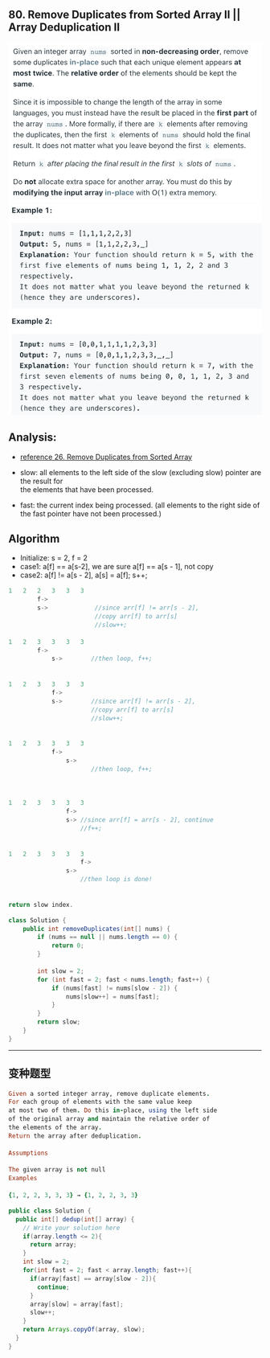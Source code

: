 ## 80. Remove Duplicates from Sorted Array II || Array Deduplication II
![](img/2021-08-10-11-48-57.png)
![](img/2021-08-10-11-49-07.png)

## Analysis:

- [reference 26. Remove Duplicates from Sorted Array](https://novemberfall.github.io/LeetCode-NoteBook/#/ch1/dedup1)

- slow: all elements to the left side of the slow (excluding slow) pointer are the result for  
  the elements that have been processed.

- fast: the current index being processed. (all elements to the right side of the fast pointer
  have not been processed.)

## Algorithm

- Initialize: s = 2, f = 2
- case1: a[f] == a[s-2], we are sure a[f] == a[s - 1], not copy
- case2: a[f] != a[s - 2], a[s] = a[f]; s++; 



```js
1   2   2   3   3   3
        f->
        s->             //since arr[f] != arr[s - 2], 
                        //copy arr[f] to arr[s]
                        //slow++;

1   2   3   3   3   3
        f->             
            s->        //then loop, f++;


1   2   3   3   3   3
            f->             
            s->        //since arr[f] != arr[s - 2], 
                       //copy arr[f] to arr[s] 
                       //slow++;


1   2   3   3   3   3
            f->             
                s->        
                       //then loop, f++;
    


1   2   3   3   3   3
                f->             
                s-> //since arr[f] = arr[s - 2], continue
                    //f++;
                     

1   2   3   3   3   3
                    f->             
                s->        
                    //then loop is done!                 


return slow index.
```




```java
class Solution {
    public int removeDuplicates(int[] nums) {
        if (nums == null || nums.length == 0) {
            return 0;
        }
        
        int slow = 2;
        for (int fast = 2; fast < nums.length; fast++) {
            if (nums[fast] != nums[slow - 2]) {
                nums[slow++] = nums[fast];
            }
        }
        return slow;
    }
}
```



---

## 变种题型


```ruby
Given a sorted integer array, remove duplicate elements. 
For each group of elements with the same value keep 
at most two of them. Do this in-place, using the left side 
of the original array and maintain the relative order of 
the elements of the array. 
Return the array after deduplication.

Assumptions

The given array is not null
Examples

{1, 2, 2, 3, 3, 3} → {1, 2, 2, 3, 3}
```






```java
public class Solution {
  public int[] dedup(int[] array) {
    // Write your solution here
    if(array.length <= 2){
      return array;
    }
    int slow = 2;
    for(int fast = 2; fast < array.length; fast++){
      if(array[fast] == array[slow - 2]){
        continue;
      }
      array[slow] = array[fast];
      slow++;
    }
    return Arrays.copyOf(array, slow);
  }
}
```






